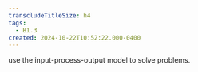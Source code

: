```yaml
---
transcludeTitleSize: h4
tags:
  - B1.3
created: 2024-10-22T10:52:22.000-0400
---
```

use the input-process-output model to solve problems.